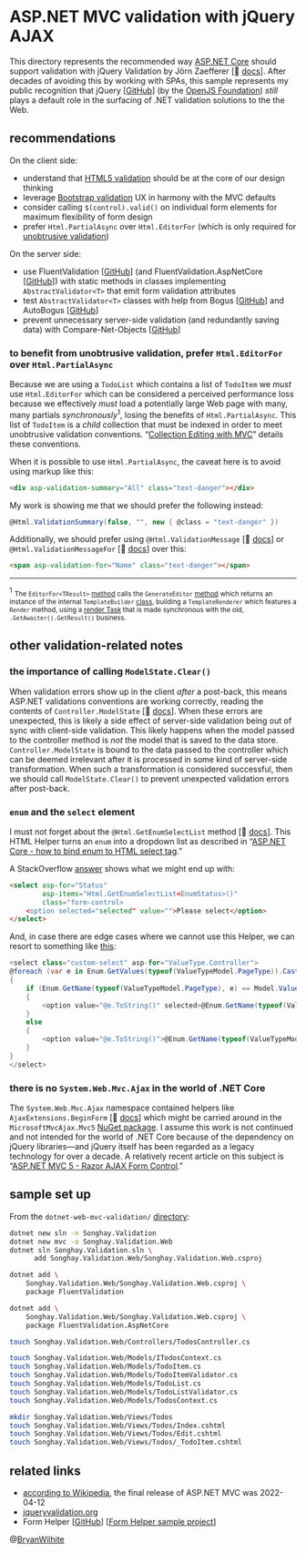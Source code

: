 # ASP.NET MVC validation with jQuery AJAX

This directory represents the recommended way [ASP.NET Core](https://en.wikipedia.org/wiki/ASP.NET_Core) should support validation with jQuery Validation by Jörn Zaefferer [📖 [docs](https://jqueryvalidation.org/documentation/)]. After decades of avoiding this by working with SPAs, this sample represents my public recognition that jQuery [[GitHub](https://github.com/jquery)] (by the [OpenJS Foundation](https://openjsf.org/)) _still_ plays a default role in the surfacing of .NET validation solutions to the the Web.

## recommendations

On the client side:

- understand that [HTML5 validation](https://developer.mozilla.org/en-US/docs/Learn/Forms/Form_validation) should be at the core of our design thinking
- leverage [Bootstrap validation](https://getbootstrap.com/docs/5.1/forms/validation/) UX in harmony with the MVC defaults
- consider calling `$(control).valid()` on individual form elements for maximum flexibility of form design
- prefer `Html.PartialAsync` over `Html.EditorFor` (which is only required for [unobtrusive validation](../dotnet-web-mvc-unobtrusive-validation))

On the server side:

- use FluentValidation [[GitHub](https://github.com/FluentValidation/FluentValidation)] (and FluentValidation.AspNetCore [[GitHub](https://github.com/FluentValidation/FluentValidation)]) with static methods in classes implementing `AbstractValidator<T>` that emit form validation attributes
- test `AbstractValidator<T>` classes with help from Bogus [[GitHub](https://github.com/bchavez/Bogus)] and AutoBogus [[GitHub](https://github.com/nickdodd79/AutoBogus)]
- prevent unnecessary server-side validation (and redundantly saving data) with Compare-Net-Objects [[GitHub](https://github.com/GregFinzer/Compare-Net-Objects)]

### to benefit from unobtrusive validation, prefer `Html.EditorFor` over `Html.PartialAsync`

Because we are using a `TodoList` which contains a list of `TodoItem` we _must_ use `Html.EditorFor` which can be considered a perceived performance loss because we effectively _must_ load a potentially large Web page with many, many partials _synchronously_<sup>1</sup>, losing the benefits of `Html.PartialAsync`. This list of `TodoItem` is a _child_ collection that must be indexed in order to meet unobtrusive validation conventions. “[Collection Editing with MVC](https://www.abstractmethod.co.uk/blog/2017/12/collection-editing-with-mvc/)” details these conventions.

When it is possible to use `Html.PartialAsync`, the caveat here is to avoid using markup like this:

```html
<div asp-validation-summary="All" class="text-danger"></div>
```

My work is showing me that we should prefer the following instead:

```csharp
@Html.ValidationSummary(false, "", new { @class = "text-danger" })
```

Additionally, we should prefer using `@Html.ValidationMessage` [📖 [docs](https://docs.microsoft.com/en-us/dotnet/api/system.web.mvc.html.validationextensions.validationmessage?view=aspnet-mvc-5.2)] or `@Html.ValidationMessageFor` [📖 [docs](https://docs.microsoft.com/en-us/dotnet/api/system.web.mvc.html.validationextensions.validationmessagefor?view=aspnet-mvc-5.2)] over this:

```html
<span asp-validation-for="Name" class="text-danger"></span>
```

___

<sup>1</sup> <small>The `EditorFor<TResult>` [method](https://github.com/dotnet/aspnetcore/blob/c85baf8db0c72ae8e68643029d514b2e737c9fae/src/Mvc/Mvc.ViewFeatures/src/HtmlHelperOfT.cs#L192) calls the `GenerateEditor` [method](https://github.com/dotnet/aspnetcore/blob/f0c7d0b7fea0c94b362af6579ce45928c8421846/src/Mvc/Mvc.ViewFeatures/src/HtmlHelper.cs#L897) which returns an instance of the internal `TemplateBuilder` [class](https://github.com/dotnet/aspnetcore/blob/f0c7d0b7fea0c94b362af6579ce45928c8421846/src/Mvc/Mvc.ViewFeatures/src/TemplateBuilder.cs#L14), building a `TemplateRenderer` which features a `Render` method, using a [render Task](https://github.com/dotnet/aspnetcore/blob/f0c7d0b7fea0c94b362af6579ce45928c8421846/src/Mvc/Mvc.ViewFeatures/src/TemplateRenderer.cs#L139) that is made synchronous with the old, `.GetAwaiter().GetResult()` business.</small>

## other validation-related notes

### the importance of calling `ModelState.Clear()`

When validation errors show up in the client _after_ a post-back, this means ASP.NET validations conventions are working correctly, reading the contents of `Controller.ModelState` [📖 [docs](https://docs.microsoft.com/en-us/dotnet/api/system.web.mvc.controller.modelstate?view=aspnet-mvc-5.2)]. When these errors are unexpected, this is likely a side effect of server-side validation being out of sync with client-side validation. This likely happens when the model passed to the controller method is _not_ the model that is saved to the data store. `Controller.ModelState` is bound to the data passed to the controller which can be deemed irrelevant after it is processed in some kind of server-side transformation. When such a transformation is considered successful, then we should call `ModelState.Clear()` to prevent unexpected validation errors after post-back.

### `enum` and the `select` element

I must not forget about the `@Html.GetEnumSelectList` method [📖 [docs](https://docs.microsoft.com/en-us/dotnet/api/microsoft.aspnetcore.mvc.viewfeatures.htmlhelper.getenumselectlist?view=aspnetcore-6.0)]. This HTML Helper turns an `enum` into a dropdown list as described in “[ASP.NET Core - how to bind enum to HTML select tag](https://kmatyaszek.github.io/2019/10/27/asp.net-core-how-to-bind-enum-to-html-select-tag.html).”

A StackOverflow [answer](https://stackoverflow.com/a/53742229/22944) shows what we might end up with:

```html
<select asp-for="Status" 
        asp-items="Html.GetEnumSelectList<EnumStatus>()" 
        class="form-control>
    <option selected="selected" value="">Please select</option>
</select>
```

And, in case there are edge cases where we cannot use this Helper, we can resort to something like [this](https://stackoverflow.com/a/55506887/22944):

```csharp
<select class="custom-select" asp-for="ValueType.Controller">
@foreach (var e in Enum.GetValues(typeof(ValueTypeModel.PageType)).Cast<int>())
{
    if (Enum.GetName(typeof(ValueTypeModel.PageType), e) == Model.ValueType.Controller)
    {
        <option value="@e.ToString()" selected>@Enum.GetName(typeof(ValueTypeModel.PageType), e)</option>
    }
    else
    {
        <option value="@e.ToString()">@Enum.GetName(typeof(ValueTypeModel.PageType), e)</option>
    }
}
</select>
```

### there is no `System.Web.Mvc.Ajax` in the world of .NET Core

The `System.Web.Mvc.Ajax` namespace contained helpers like `AjaxExtensions.BeginForm` [📖 [docs](https://docs.microsoft.com/en-us/dotnet/api/system.web.mvc.ajax.ajaxextensions.beginform?view=aspnet-mvc-5.2)] which might be carried around in the `MicrosoftMvcAjax.Mvc5` [NuGet package](https://www.nuget.org/packages/MicrosoftMvcAjax.Mvc5/). I assume this work is not continued and not intended for the world of .NET Core because of the dependency on jQuery libraries—and jQuery itself has been regarded as a legacy technology for over a decade. A relatively recent article on this subject is “[ASP.NET MVC 5 - Razor AJAX Form Control](https://www.c-sharpcorner.com/article/asp-net-mvc5-razor-ajax-form-control/).”

## sample set up

From the `dotnet-web-mvc-validation/` [directory](../dotnet-web-mvc-validation):

```bash
dotnet new sln -n Songhay.Validation
dotnet new mvc -o Songhay.Validation.Web
dotnet sln Songhay.Validation.sln \
      add Songhay.Validation.Web/Songhay.Validation.Web.csproj

dotnet add \
    Songhay.Validation.Web/Songhay.Validation.Web.csproj \
    package FluentValidation

dotnet add \
    Songhay.Validation.Web/Songhay.Validation.Web.csproj \
    package FluentValidation.AspNetCore

touch Songhay.Validation.Web/Controllers/TodosController.cs

touch Songhay.Validation.Web/Models/ITodosContext.cs
touch Songhay.Validation.Web/Models/TodoItem.cs
touch Songhay.Validation.Web/Models/TodoItemValidator.cs
touch Songhay.Validation.Web/Models/TodoList.cs
touch Songhay.Validation.Web/Models/TodoListValidator.cs
touch Songhay.Validation.Web/Models/TodosContext.cs

mkdir Songhay.Validation.Web/Views/Todos
touch Songhay.Validation.Web/Views/Todos/Index.cshtml
touch Songhay.Validation.Web/Views/Todos/Edit.cshtml
touch Songhay.Validation.Web/Views/Todos/_TodoItem.cshtml
```

## related links

- [according to Wikipedia](https://en.wikipedia.org/wiki/ASP.NET_MVC), the final release of ASP.NET MVC was 2022-04-12
- [jqueryvalidation.org](https://jqueryvalidation.org/)
- Form Helper [[GitHub](https://github.com/sinanbozkus/FormHelper)] [[Form Helper sample project](https://github.com/sinanbozkus/fluent-validation-with-form-helper/tree/master/StudentProject)]

@[BryanWilhite](https://twitter.com/BryanWilhite)
